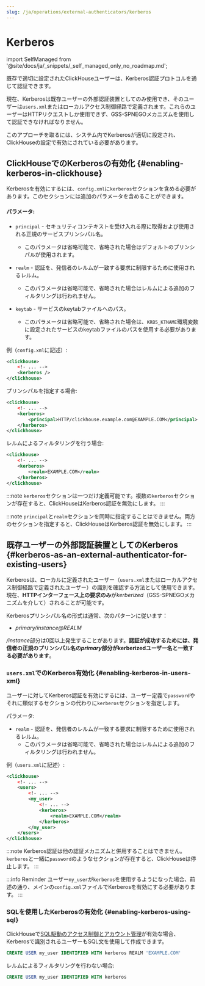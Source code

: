 ```yaml
---
slug: /ja/operations/external-authenticators/kerberos
---
```

# Kerberos
import SelfManaged from '@site/docs/ja/_snippets/_self_managed_only_no_roadmap.md';

<SelfManaged />

既存で適切に設定されたClickHouseユーザーは、Kerberos認証プロトコルを通じて認証できます。

現在、Kerberosは既存ユーザーの外部認証装置としてのみ使用でき、そのユーザーは`users.xml`またはローカルアクセス制御経路で定義されます。これらのユーザーはHTTPリクエストしか使用できず、GSS-SPNEGOメカニズムを使用して認証できなければなりません。

このアプローチを取るには、システム内でKerberosが適切に設定され、ClickHouseの設定で有効にされている必要があります。

## ClickHouseでのKerberosの有効化 {#enabling-kerberos-in-clickhouse}

Kerberosを有効にするには、`config.xml`に`kerberos`セクションを含める必要があります。このセクションには追加のパラメータを含めることができます。

#### パラメータ:

- `principal` - セキュリティコンテキストを受け入れる際に取得および使用される正規のサービスプリンシパル名。
    - このパラメータは省略可能で、省略された場合はデフォルトのプリンシパルが使用されます。

- `realm` - 認証を、発信者のレルムが一致する要求に制限するために使用されるレルム。
    - このパラメータは省略可能で、省略された場合はレルムによる追加のフィルタリングは行われません。

- `keytab` - サービスのkeytabファイルへのパス。
    - このパラメータは省略可能で、省略された場合は、`KRB5_KTNAME`環境変数に設定されたサービスのkeytabファイルのパスを使用する必要があります。

例（`config.xml`に記述）:

```xml
<clickhouse>
    <!- ... -->
    <kerberos />
</clickhouse>
```

プリンシパルを指定する場合:

```xml
<clickhouse>
    <!- ... -->
    <kerberos>
        <principal>HTTP/clickhouse.example.com@EXAMPLE.COM</principal>
    </kerberos>
</clickhouse>
```

レルムによるフィルタリングを行う場合:

```xml
<clickhouse>
    <!- ... -->
    <kerberos>
        <realm>EXAMPLE.COM</realm>
    </kerberos>
</clickhouse>
```

:::note
`kerberos`セクションは一つだけ定義可能です。複数の`kerberos`セクションが存在すると、ClickHouseはKerberos認証を無効にします。
:::

:::note
`principal`と`realm`セクションを同時に指定することはできません。両方のセクションを指定すると、ClickHouseはKerberos認証を無効にします。
:::

## 既存ユーザーの外部認証装置としてのKerberos {#kerberos-as-an-external-authenticator-for-existing-users}

Kerberosは、ローカルに定義されたユーザー（`users.xml`またはローカルアクセス制御経路で定義されたユーザー）の識別を確認する方法として使用できます。現在、**HTTPインターフェース上の要求のみ**が*kerberized*（GSS-SPNEGOメカニズムを介して）されることが可能です。

Kerberosプリンシパル名の形式は通常、次のパターンに従います：

- *primary/instance@REALM*

*/instance*部分は0回以上発生することがあります。**認証が成功するためには、発信者の正規のプリンシパル名の*primary*部分がkerberizedユーザー名と一致する必要があります**。

### `users.xml`でのKerberos有効化 {#enabling-kerberos-in-users-xml}

ユーザーに対してKerberos認証を有効にするには、ユーザー定義で`password`やそれに類似するセクションの代わりに`kerberos`セクションを指定します。

パラメータ:

- `realm` - 認証を、発信者のレルムが一致する要求に制限するために使用されるレルム。
    - このパラメータは省略可能で、省略された場合はレルムによる追加のフィルタリングは行われません。

例（`users.xml`に記述）:

```xml
<clickhouse>
    <!- ... -->
    <users>
        <!- ... -->
        <my_user>
            <!- ... -->
            <kerberos>
                <realm>EXAMPLE.COM</realm>
            </kerberos>
        </my_user>
    </users>
</clickhouse>
```

:::note
Kerberos認証は他の認証メカニズムと併用することはできません。`kerberos`と一緒に`password`のようなセクションが存在すると、ClickHouseは停止します。
:::

:::info Reminder
ユーザー`my_user`が`kerberos`を使用するようになった場合、前述の通り、メインの`config.xml`ファイルでKerberosを有効にする必要があります。
:::

### SQLを使用したKerberosの有効化 {#enabling-kerberos-using-sql}

ClickHouseで[SQL駆動のアクセス制御とアカウント管理](/docs/ja/guides/sre/user-management/index.md#access-control)が有効な場合、Kerberosで識別されるユーザーもSQL文を使用して作成できます。

```sql
CREATE USER my_user IDENTIFIED WITH kerberos REALM 'EXAMPLE.COM'
```

レルムによるフィルタリングを行わない場合:

```sql
CREATE USER my_user IDENTIFIED WITH kerberos
```
